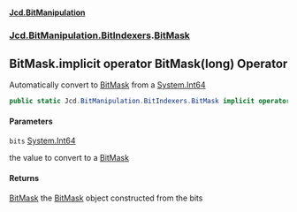 #### [Jcd.BitManipulation](index.md 'index')
### [Jcd.BitManipulation.BitIndexers](Jcd.BitManipulation.BitIndexers.md 'Jcd.BitManipulation.BitIndexers').[BitMask](Jcd.BitManipulation.BitIndexers.BitMask.md 'Jcd.BitManipulation.BitIndexers.BitMask')

## BitMask.implicit operator BitMask(long) Operator

Automatically convert to [BitMask](Jcd.BitManipulation.BitIndexers.BitMask.md 'Jcd.BitManipulation.BitIndexers.BitMask') from a [System.Int64](https://docs.microsoft.com/en-us/dotnet/api/System.Int64 'System.Int64')

```csharp
public static Jcd.BitManipulation.BitIndexers.BitMask implicit operator BitMask(long bits);
```
#### Parameters

<a name='Jcd.BitManipulation.BitIndexers.BitMask.op_ImplicitJcd.BitManipulation.BitIndexers.BitMask(long).bits'></a>

`bits` [System.Int64](https://docs.microsoft.com/en-us/dotnet/api/System.Int64 'System.Int64')

the value to convert to a [BitMask](Jcd.BitManipulation.BitIndexers.BitMask.md 'Jcd.BitManipulation.BitIndexers.BitMask')

#### Returns

[BitMask](Jcd.BitManipulation.BitIndexers.BitMask.md 'Jcd.BitManipulation.BitIndexers.BitMask')
the [BitMask](Jcd.BitManipulation.BitIndexers.BitMask.md 'Jcd.BitManipulation.BitIndexers.BitMask') object constructed from the bits
